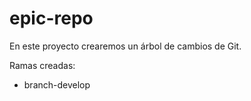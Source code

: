 # epic-repo

En este proyecto crearemos un árbol de cambios de Git.

Ramas creadas:

- branch-develop